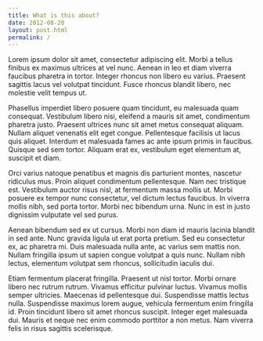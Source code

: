 ```yaml
---
title: What is this about?
date: 2012-08-20
layout: post.html
permalink: /
---
```


Lorem ipsum dolor sit amet, consectetur adipiscing elit. Morbi a tellus finibus ex maximus ultrices at vel nunc. Aenean in leo et diam viverra faucibus pharetra in tortor. Integer rhoncus non libero eu varius. Praesent sagittis lacus vel volutpat tincidunt. Fusce rhoncus blandit libero, nec molestie velit tempus ut.

Phasellus imperdiet libero posuere quam tincidunt, eu malesuada quam consequat. Vestibulum libero nisi, eleifend a mauris sit amet, condimentum pharetra justo. Praesent ultrices nunc sit amet metus consequat aliquam. Nullam aliquet venenatis elit eget congue. Pellentesque facilisis ut lacus quis aliquet. Interdum et malesuada fames ac ante ipsum primis in faucibus. Quisque sed sem tortor. Aliquam erat ex, vestibulum eget elementum at, suscipit et diam.

Orci varius natoque penatibus et magnis dis parturient montes, nascetur ridiculus mus. Proin aliquet condimentum pellentesque. Nam nec tristique est. Vestibulum auctor risus nisl, at fermentum massa mollis ut. Morbi posuere ex tempor nunc consectetur, vel dictum lectus faucibus. In viverra mollis nibh, sed porta tortor. Morbi nec bibendum urna. Nunc in est in justo dignissim vulputate vel sed purus.

Aenean bibendum sed ex ut cursus. Morbi non diam id mauris lacinia blandit in sed ante. Nunc gravida ligula ut erat porta pretium. Sed eu consectetur ex, ac pharetra mi. Duis malesuada nulla ante, ac varius sem mattis non. Nullam fringilla ipsum ut sapien congue volutpat a quis nunc. Nullam nibh lectus, elementum volutpat sem rhoncus, sollicitudin iaculis dui.

Etiam fermentum placerat fringilla. Praesent ut nisl tortor. Morbi ornare libero nec rutrum rutrum. Vivamus efficitur pulvinar luctus. Vivamus mollis semper ultricies. Maecenas id pellentesque dui. Suspendisse mattis lectus nulla. Suspendisse maximus lorem augue, vehicula fermentum enim fringilla id. Proin tincidunt libero sit amet rhoncus suscipit. Integer eget malesuada dui. Mauris et neque nec enim commodo porttitor a non metus. Nam viverra felis in risus sagittis scelerisque.